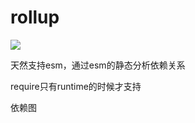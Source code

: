 # rollup

![](https://moonstarimg.oss-cn-hangzhou.aliyuncs.com/picgo_img/20210921140655.png)

天然支持esm，通过esm的静态分析依赖关系

require只有runtime的时候才支持

依赖图